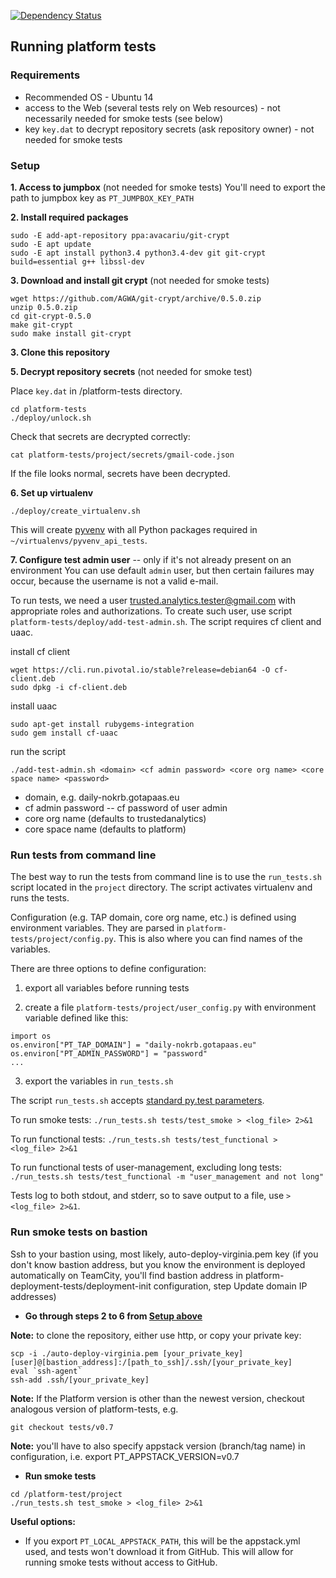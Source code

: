[![Dependency Status](https://www.versioneye.com/user/projects/57317530a0ca350050840a1a/badge.svg?style=flat)](https://www.versioneye.com/user/projects/57317530a0ca350050840a1a)

## Running platform tests

### Requirements
* Recommended OS - Ubuntu 14
* access to the Web (several tests rely on Web resources) - not necessarily needed for smoke tests (see below)
* key `key.dat` to decrypt repository secrets (ask repository owner) - not needed for smoke tests


### Setup

**1. Access to jumpbox**
(not needed for smoke tests)
You'll need to export the path to jumpbox key as `PT_JUMPBOX_KEY_PATH`


**2. Install required packages**
```
sudo -E add-apt-repository ppa:avacariu/git-crypt
sudo -E apt update
sudo -E apt install python3.4 python3.4-dev git git-crypt build=essential g++ libssl-dev
```

**3. Download and install git crypt**
(not needed for smoke tests)
```
wget https://github.com/AGWA/git-crypt/archive/0.5.0.zip
unzip 0.5.0.zip
cd git-crypt-0.5.0
make git-crypt
sudo make install git-crypt
```


**3. Clone this repository**


**5. Decrypt repository secrets**
(not needed for smoke test)

Place `key.dat` in /platform-tests directory.
```
cd platform-tests
./deploy/unlock.sh
```
Check that secrets are decrypted correctly:
```
cat platform-tests/project/secrets/gmail-code.json
```
If the file looks normal, secrets have been decrypted.


**6. Set up virtualenv**
```
./deploy/create_virtualenv.sh
```
This will create [pyvenv](https://docs.python.org/3/using/scripts.html) with all Python packages required in `~/virtualenvs/pyvenv_api_tests`.


**7. Configure test admin user** -- only if it's not already present on an environment
You can use default `admin` user, but then certain failures may occur, because the username is not a valid e-mail.

To run tests, we need a user trusted.analytics.tester@gmail.com with appropriate roles and authorizations. To create such user, use script `platform-tests/deploy/add-test-admin.sh`. The script requires cf client and uaac.


install cf client
```
wget https://cli.run.pivotal.io/stable?release=debian64 -O cf-client.deb
sudo dpkg -i cf-client.deb
```

install uaac
```
sudo apt-get install rubygems-integration
sudo gem install cf-uaac
```

run the script
```
./add-test-admin.sh <domain> <cf admin password> <core org name> <core space name> <password>
```
- domain, e.g. daily-nokrb.gotapaas.eu
- cf admin password -- cf password of user admin
- core org name (defaults to trustedanalytics)
- core space name (defaults to platform)



### Run tests from command line

The best way to run the tests from command line is to use the `run_tests.sh` script located in the `project` directory.
The script activates virtualenv and runs the tests.

Configuration (e.g. TAP domain, core org name, etc.) is defined using environment variables. They are parsed in `platform-tests/project/config.py`.
This is also where you can find names of the variables.

There are three options to define configuration:

1. export all variables before running tests

2. create a file `platform-tests/project/user_config.py` with environment variable defined like this:
```
import os
os.environ["PT_TAP_DOMAIN"] = "daily-nokrb.gotapaas.eu"
os.environ["PT_ADMIN_PASSWORD"] = "password"
...
```

3. export the variables in `run_tests.sh`


The script `run_tests.sh` accepts [standard py.test parameters](https://pytest.org/latest/usage.html).

To run smoke tests:
`./run_tests.sh tests/test_smoke > <log_file> 2>&1`

To run functional tests:
`./run_tests.sh tests/test_functional > <log_file> 2>&1`

To run functional tests of user-management, excluding long tests:
`./run_tests.sh tests/test_functional -m "user_management and not long"`

Tests log to both stdout, and stderr, so to save output to a file, use `> <log_file> 2>&1`.


### Run smoke tests on bastion

Ssh to your bastion using, most likely, auto-deploy-virginia.pem key (if you don't know bastion address, but you know the environment is deployed automatically on TeamCity, you'll find bastion address in platform-deployment-tests/deployment-init configuration, step Update domain IP addresses)

+ **Go through steps 2 to 6 from [Setup above](https://github.com/intel-data/platform-tests#setup)**

**Note:** to clone the repository, either use http, or copy your private key:
```
scp -i ./auto-deploy-virginia.pem [your_private_key] [user]@[bastion_address]:/[path_to_ssh]/.ssh/[your_private_key]
eval `ssh-agent`
ssh-add .ssh/[your_private_key]
```

**Note:** If the Platform version is other than the newest version, checkout analogous version of platform-tests, e.g.
```
git checkout tests/v0.7
```
**Note:** you'll have to also specify appstack version (branch/tag name) in configuration, i.e. export PT_APPSTACK_VERSION=v0.7

+ **Run smoke tests**
```
cd /platform-test/project
./run_tests.sh test_smoke > <log_file> 2>&1
```

**Useful options:**
* If you export `PT_LOCAL_APPSTACK_PATH`, this will be the appstack.yml used, and tests won't download it from GitHub. This will allow for running smoke tests without access to GitHub.
